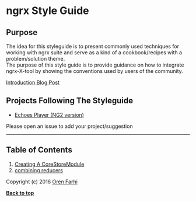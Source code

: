# ngrx Style Guide

## Purpose
The idea for this styleguide is to present commonly used techniques for working with ngrx suite and serve as a kind of a cookbook/recipes with a problem/solution theme.  
The purpose of this style guide is to provide guidance on how to integrate ngrx-X-tool by showing the conventions used by users of the community.

[Introduction Blog Post]()

## Projects Following The Styleguide
- [Echoes Player (NG2 version)](http://github.com/orizens/echoes-ng2) 

Please open an issue to add your project/suggestion

-----------------------
## Table of Contents

1. [Creating A CoreStoreModule](#creating-a-corestoremodule)
1. [combining reducers](#combining-reducers)

Copyright (c) 2016 [Oren Farhi](http://orizens.com)

**[Back to top](#table-of-contents)**